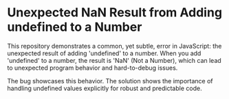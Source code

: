 # Unexpected NaN Result from Adding undefined to a Number

This repository demonstrates a common, yet subtle, error in JavaScript: the unexpected result of adding 'undefined' to a number.  When you add 'undefined' to a number, the result is 'NaN' (Not a Number), which can lead to unexpected program behavior and hard-to-debug issues. 

The bug showcases this behavior. The solution shows the importance of handling undefined values explicitly for robust and predictable code.
